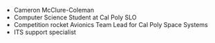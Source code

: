 - Cameron McClure-Coleman
- Computer Science Student at Cal Poly SLO
- Competition rocket Avionics Team Lead for Cal Poly Space Systems
- ITS support specialist

<!---
camjmc03/camjmc03 is a ✨ special ✨ repository because its `README.md` (this file) appears on your GitHub profile.
You can click the Preview link to take a look at your changes.
--->
